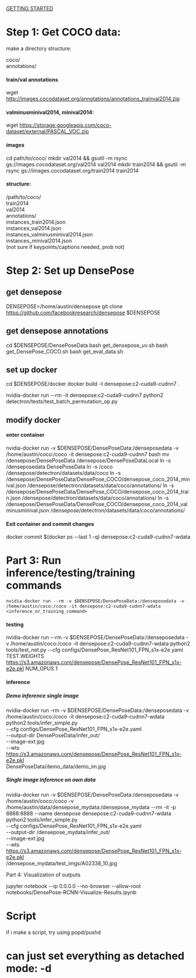 [GETTING STARTED](https://github.com/facebookresearch/DensePose/blob/master/GETTING_STARTED.md)

# Step 1: Get COCO data:

make a directory structure:  

coco/  
    annotations/  

#### train/val annotations
wget http://images.cocodataset.org/annotations/annotations_trainval2014.zip

#### valminusminival2014, minival2014:
wget https://storage.googleapis.com/coco-dataset/external/PASCAL_VOC.zip

#### images
cd path/to/coco/
mkdir val2014 && gsutil -m rsync gs://images.cocodataset.org/val2014 val2014
mkdir train2014 && gsutil -m rsync gs://images.cocodataset.org/train2014 train2014

#### structure:   

/path/to/coco/  
    train2014  
    val2014  
    annotations/  
        instances_train2014.json  
        instances_val2014.json  
        instances_valminusminival2014.json  
        instances_minival2014.json  
        (not sure if keypoints/captions needed, prob not)  
    
    
    

# Step 2: Set up DensePose

## get densepose
DENSEPOSE=/home/austin/densepose
git clone https://github.com/facebookresearch/densepose $DENSEPOSE

## get densepose annotations
cd $DENSEPOSE/DensePoseData
bash get_densepose_uv.sh
bash get_DensePose_COCO.sh
bash get_eval_data.sh

## set up docker
cd $DENSEPOSE/docker
docker build -t densepose:c2-cuda9-cudnn7 .

nvidia-docker run --rm -it densepose:c2-cuda9-cudnn7 python2 detectron/tests/test_batch_permutation_op.py

## modify docker

#### enter container
nvidia-docker run -v $DENSEPOSE/DensePoseData:/denseposedata -v /home/austin/coco:/coco -it densepose:c2-cuda9-cudnn7 bash
mv /densepose/DensePoseData /densepose/DensePoseDataLocal
ln -s /denseposedata DensePoseData
ln -s /coco /densepose/detectron/datasets/data/coco
ln -s /densepose/DensePoseData/DensePose_COCO/densepose_coco_2014_minival.json /densepose/detectron/datasets/data/coco/annotations/
ln -s /densepose/DensePoseData/DensePose_COCO/densepose_coco_2014_train.json /densepose/detectron/datasets/data/coco/annotations/
ln -s /densepose/DensePoseData/DensePose_COCO/densepose_coco_2014_valminusminival.json /densepose/detectron/datasets/data/coco/annotations/

#### Exit container and commit changes
docker commit $(docker ps --last 1 -q) densepose:c2-cuda9-cudnn7-wdata




# Part 3: Run inference/testing/training commands
`nvidia-docker run --rm -v $DENSEPOSE/DensePoseData:/denseposedata -v /home/austin/coco:/coco -it densepose:c2-cuda9-cudnn7-wdata <inference_or_training_command>`


#### testing
nvidia-docker run --rm -v $DENSEPOSE/DensePoseData:/denseposedata -v /home/austin/coco:/coco -it densepose:c2-cuda9-cudnn7-wdata python2 tools/test_net.py --cfg configs/DensePose_ResNet101_FPN_s1x-e2e.yaml TEST.WEIGHTS https://s3.amazonaws.com/densepose/DensePose_ResNet101_FPN_s1x-e2e.pkl NUM_GPUS 1

#### inference

##### Demo inference single image
nvidia-docker run -rm -v $DENSEPOSE/DensePoseData:/denseposedata -v /home/austin/coco:/coco -it densepose:c2-cuda9-cudnn7-wdata \
python2 tools/infer_simple.py \
    --cfg configs/DensePose_ResNet101_FPN_s1x-e2e.yaml \
    --output-dir DensePoseData/infer_out/ \
    --image-ext jpg \
    --wts https://s3.amazonaws.com/densepose/DensePose_ResNet101_FPN_s1x-e2e.pkl \
    DensePoseData/demo_data/demo_im.jpg

##### Single image inference on own data
nvidia-docker run -v $DENSEPOSE/DensePoseData:/denseposedata -v /home/austin/coco:/coco  -v /home/austin/data/densepose_mydata:/densepose_mydata --rm -it -p 8888:8888 --name densepose densepose:c2-cuda9-cudnn7-wdata \
    python2 tools/infer_simple.py \
    --cfg configs/DensePose_ResNet101_FPN_s1x-e2e.yaml \
    --output-dir /densepose_mydata/infer_out/ \
    --image-ext jpg \
    --wts https://s3.amazonaws.com/densepose/DensePose_ResNet101_FPN_s1x-e2e.pkl \
    /densepose_mydata/test_imgs/A02338_10.jpg   




Part 4: Visualization of outputs

jupyter notebook --ip 0.0.0.0 --no-browser --allow-root
notebooks/DensePose-RCNN-Visualize-Results.ipynb







# Script

if i make a script, try using popd/pushd
# can just set everything as detached mode: -d
